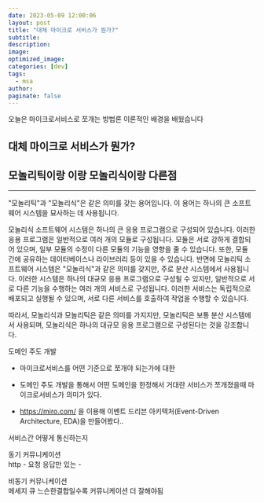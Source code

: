 ```yaml
---
date: 2023-05-09 12:00:06
layout: post
title: "대체 마이크로 서비스가 뭔가?"
subtitle:
description:
image:
optimized_image: 
categories: [dev]
tags: 
  - msa
author:
paginate: false
---
```


오늘은 마이크로서비스로 쪼개는 방법론 이론적인 배경을 배웠습니다



## 대체 마이크로 서비스가 뭔가? 


## 모놀리틱이랑 이랑 모놀리식이랑 다른점
---
   "모놀리틱"과 "모놀리식"은 같은 의미를 갖는 용어입니다. 이 용어는 하나의 큰 소프트웨어 시스템을 묘사하는 데 사용됩니다.
    
  모놀리식 소프트웨어 시스템은 하나의 큰 응용 프로그램으로 구성되어 있습니다. 이러한 응용 프로그램은 일반적으로 여러 개의 모듈로 구성됩니다. 모듈은 서로 강하게 결합되어 있으며, 일부 모듈의 수정이 다른 모듈의 기능을 영향을 줄 수 있습니다. 또한, 모듈 간에 공유하는 데이터베이스나 라이브러리 등이 있을 수 있습니다.
  반면에 모놀리틱 소프트웨어 시스템은 "모놀리식"과 같은 의미를 갖지만, 주로 분산 시스템에서 사용됩니다. 이러한 시스템은 하나의 대규모 응용 프로그램으로 구성될 수 있지만, 일반적으로 서로 다른 기능을 수행하는 여러 개의 서비스로 구성됩니다. 이러한 서비스는 독립적으로 배포되고 실행될 수 있으며, 서로 다른 서비스를 호출하여 작업을 수행할 수 있습니다.
 
  따라서, 모놀리식과 모놀리틱은 같은 의미를 가지지만, 모놀리틱은 보통 분산 시스템에서 사용되며, 모놀리식은 하나의 대규모 응용 프로그램으로 구성된다는 것을 강조합니다.




도메인 주도 개발 
- 마이크로서비스를 어떤 기준으로 쪼개야 되는가에 대한 

- 도메인 주도 개발을 통해서 어떤 도메인을 한정해서 거대란 서비스가 쪼개졌을때 마이크로서비스가 의미가 있다.

- https://miro.com/ 을 이용해 이벤트 드리븐 아키텍처(Event-Driven Architecture, EDA)을 만들어봤다..

서비스간 어떻게 통신하는지 

  동기 커뮤니케이션              
  http - 요청 응답만 있는 -

  비동기 커뮤니케이션          
  메세지 큐  느슨한결합일수록 커뮤니케이션 더 잘해야됨 



